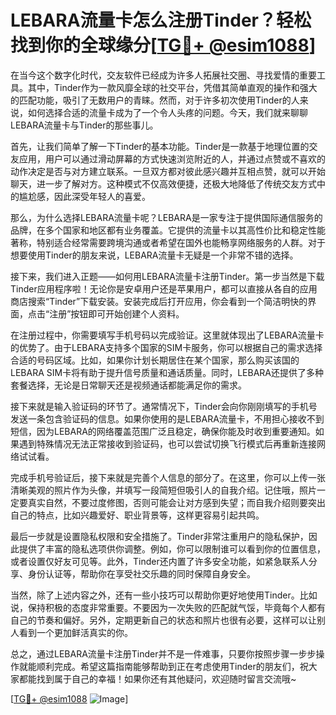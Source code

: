 # LEBARA流量卡怎么注册Tinder？轻松找到你的全球缘分[[TG💪+ @esim1088](https://t.me/s/esim1088)]

在当今这个数字化时代，交友软件已经成为许多人拓展社交圈、寻找爱情的重要工具。其中，Tinder作为一款风靡全球的社交平台，凭借其简单直观的操作和强大的匹配功能，吸引了无数用户的青睐。然而，对于许多初次使用Tinder的人来说，如何选择合适的流量卡成为了一个令人头疼的问题。今天，我们就来聊聊LEBARA流量卡与Tinder的那些事儿。

首先，让我们简单了解一下Tinder的基本功能。Tinder是一款基于地理位置的交友应用，用户可以通过滑动屏幕的方式快速浏览附近的人，并通过点赞或不喜欢的动作决定是否与对方建立联系。一旦双方都对彼此感兴趣并互相点赞，就可以开始聊天，进一步了解对方。这种模式不仅高效便捷，还极大地降低了传统交友方式中的尴尬感，因此深受年轻人的喜爱。

那么，为什么选择LEBARA流量卡呢？LEBARA是一家专注于提供国际通信服务的品牌，在多个国家和地区都有业务覆盖。它提供的流量卡以其高性价比和稳定性能著称，特别适合经常需要跨境沟通或者希望在国外也能畅享网络服务的人群。对于想要使用Tinder的朋友来说，LEBARA流量卡无疑是一个非常不错的选择。

接下来，我们进入正题——如何用LEBARA流量卡注册Tinder。第一步当然是下载Tinder应用程序啦！无论你是安卓用户还是苹果用户，都可以直接从各自的应用商店搜索“Tinder”下载安装。安装完成后打开应用，你会看到一个简洁明快的界面，点击“注册”按钮即可开始创建个人资料。

在注册过程中，你需要填写手机号码以完成验证。这里就体现出了LEBARA流量卡的优势了。由于LEBARA支持多个国家的SIM卡服务，你可以根据自己的需求选择合适的号码区域。比如，如果你计划长期居住在某个国家，那么购买该国的LEBARA SIM卡将有助于提升信号质量和通话质量。同时，LEBARA还提供了多种套餐选择，无论是日常聊天还是视频通话都能满足你的需求。

接下来就是输入验证码的环节了。通常情况下，Tinder会向你刚刚填写的手机号发送一条包含验证码的信息。如果你使用的是LEBARA流量卡，不用担心接收不到短信，因为LEBARA的网络覆盖范围广泛且稳定，确保你能及时收到重要通知。如果遇到特殊情况无法正常接收到验证码，也可以尝试切换飞行模式后再重新连接网络试试看。

完成手机号验证后，接下来就是完善个人信息的部分了。在这里，你可以上传一张清晰美观的照片作为头像，并填写一段简短但吸引人的自我介绍。记住哦，照片一定要真实自然，不要过度修图，否则可能会让对方感到失望；而自我介绍则要突出自己的特点，比如兴趣爱好、职业背景等，这样更容易引起共鸣。

最后一步就是设置隐私权限和安全措施了。Tinder非常注重用户的隐私保护，因此提供了丰富的隐私选项供你调整。例如，你可以限制谁可以看到你的位置信息，或者设置仅好友可见等。此外，Tinder还内置了许多安全功能，如紧急联系人分享、身份认证等，帮助你在享受社交乐趣的同时保障自身安全。

当然，除了上述内容之外，还有一些小技巧可以帮助你更好地使用Tinder。比如说，保持积极的态度非常重要。不要因为一次失败的匹配就气馁，毕竟每个人都有自己的节奏和偏好。另外，定期更新自己的状态和照片也很有必要，这样可以让别人看到一个更加鲜活真实的你。

总之，通过LEBARA流量卡注册Tinder并不是一件难事，只要你按照步骤一步步操作就能顺利完成。希望这篇指南能够帮助到正在考虑使用Tinder的朋友们，祝大家都能找到属于自己的幸福！如果你还有其他疑问，欢迎随时留言交流哦~

[[TG💪+ @esim1088](https://t.me/s/esim1088) ![Image](https://i.postimg.cc/4NQfJmqS/Snipaste-2025-05-13-00-14-12.png)]